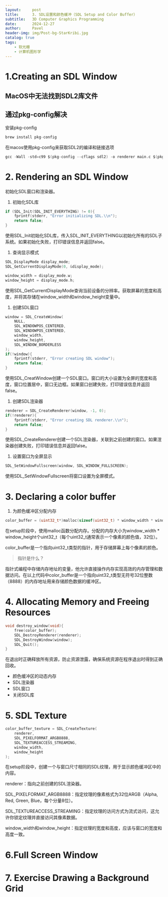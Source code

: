 ```yaml
---
layout:     post
title:      3. SDL设置和颜色缓冲（SDL Setup and Color Buffer）
subtitle:   3D Computer Graphics Programming
date:       2024-12-27
author:     Pavel
header-img: img/Post-bg-StarKribi.jpg
catalog: true
tags:
    - 软光栅
    - 计算机图形学
---
```


# 1.Creating an SDL Window

## MacOS中无法找到SDL2库文件

## 通过pkg-config解决

安装pkg-config

```c
brew install pkg-config
```

在macos使用pkg-config来获取SDL2的编译和链接选项

```c
gcc -Wall -std=c99 $(pkg-config --cflags sdl2) -o renderer main.c $(pkg-config --libs sdl2)
```

# 2. Rendering an SDL Window

初始化SDL窗口和渲染器。

1. 初始化SDL库

```c
if (SDL_Init(SDL_INIT_EVERYTHING) != 0){
    fprintf(stderr, "Error initializing SDL.\\n");
    return false;
}
```

使用SDL_Init初始化SDL库，传入SDL_INIT_EVERYTHING以初始化所有的SDL子系统。如果初始化失败，打印错误信息并返回false。

1. 查询显示模式

```c
SDL_DisplayMode display_mode;
SDL_GetCurrentDisplayMode(0, &display_mode);

window_width = display_mode.w;
window_height = display_mode.h;
```

使用SDL_GetCurrentDisplayMode查询当前设备的分辨率。获取屏幕的宽度和高度，并将其存储在window_width和window_height变量中。

1. 创建SDL窗口

```c
window = SDL_CreateWindow(
    NULL, 
    SDL_WINDOWPOS_CENTERED,
    SDL_WINDOWPOS_CENTERED,
    window_width,
    window_height,
    SDL_WINDOW_BORDERLESS
);
if(!window){
    fprintf(stderr, "Error creating SDL window");
    return false;
}
```

使用SDL_CreatWindow创建一个SDL窗口。窗口的大小设置为全屏的宽度和高度，窗口位置居中，窗口无边框。如果窗口创建失败，打印错误信息并返回false。

1. 创建SDL渲染器

```c
renderer = SDL_CreateRenderer(window, -1, 0);
if(!renderer){
    fprintf(stderr, "Error creating SDL renderer.\\n");
    return false;
}
```

使用SDL_CreateRenderer创建一个SDL渲染器，关联到之前创建的窗口。如果渲染器创建失败，打印错误信息并返回false。

1. 设置窗口为全屏显示

```c
SDL_SetWindowFullscreen(window, SDL_WINDOW_FULLSCREEN);
```

使用SDL_SetWindowFullscreen将窗口设置为全屏模式。

# 3. Declaring a color buffer

1. 为颜色缓冲区分配内存

```c
color_buffer = (uint32_t*)malloc(sizeof(uint32_t) * window_width * window_height);
```

在setup阶段中，使用malloc函数分配内存。分配的内存大小为window_width * window_height个uint32_t（每个uint32_t通常表示一个像素的颜色值，32位）。

color_buffer是一个指向uint32_t类型的指针，用于存储屏幕上每个像素的颜色。

> 指针是什么？

指针式编程中存储内存地址的变量，他允许直接操作内存实现高效的内存管理和数据访问。在以上代码中color_buffer是一个指向uint32_t类型无符号32位整数（8888）的内存地址用来存储颜色数据的缓冲区。

# 4. Allocating Memory and Freeing Resources

```c
void destroy_window(void){
    free(color_buffer);
    SDL_DestroyRenderer(renderer);
    SDL_DestroyWindow(window);
    SDL_Quit();
}
```

在退出时正确释放所有资源，防止资源泄露，确保系统资源在程序退出时得到正确回收。

- 颜色缓冲区的动态内存
- SDL渲染器
- SDL窗口
- 关闭SDL库

# 5. SDL Texture

```c
color_buffer_texture = SDL_CreateTexture(
    renderer,
    SDL_PIXELFORMAT_ARGB8888,
    SDL_TEXTUREACCESS_STREAMING,
    window_width,
    window_height
);
```

在setup阶段中，创建一个与窗口尺寸相同的SDL纹理，用于显示颜色缓冲区中的内容。

renderer：指向之前创建的SDL渲染器。

SDL_PIXELFORMAT_ARGB8888：指定纹理的像素格式为32位ARGB（Alpha, Red, Green, Blue，每个分量8位）。

SDL_TEXTUREACCESS_STREAMING：指定纹理的访问方式为流式访问，这允许你锁定纹理并直接访问其像素数据。

window_width和window_height：指定纹理的宽度和高度，应该与窗口的宽度和高度一致。

# 6.Full Screen Window

# 7. Exercise Drawing a Background Grid